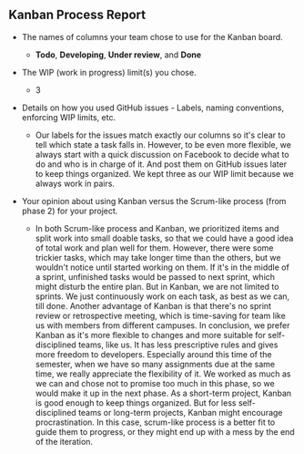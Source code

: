 ## Kanban Process Report
  * The names of columns your team chose to use for the Kanban board.
    - __Todo__, __Developing__, __Under review__, and __Done__
     
    
  * The WIP (work in progress) limit(s) you chose.     
    - 3
    
  * Details on how you used GitHub issues - Labels, naming conventions, enforcing WIP limits, etc.
    - Our labels for the issues match exactly our columns so it's clear to tell which state a task falls in. However, to be even more flexible, we always start with a quick discussion on Facebook to decide what to do and who is in charge of it. And post them on GitHub issues later to keep things organized. We kept three as our WIP limit because we always work in pairs.
 
  * Your opinion about using Kanban versus the Scrum-like process (from phase 2) for your project.     
    * In both Scrum-like process and Kanban, we prioritized items and split work into small doable tasks, so that we could have a good idea of total work and plan well for them. However, there were some trickier tasks, which may take longer time than the others, but we wouldn't notice until started working on them. If it's in the middle of a sprint, unfinished tasks would be passed to next sprint, which might disturb the entire plan. But in Kanban, we are not limited to sprints. We just continuously work on each task, as best as we can, till done. Another advantage of Kanban is that there's no sprint review or retrospective meeting, which is time-saving for team like us with members from different campuses. In conclusion, we prefer Kanban as it's more flexible to changes and more suitable for self-disciplined teams, like us. It has less prescriptive rules and gives more freedom to developers. Especially around this time of the semester, when we have so many assignments due at the same time, we really appreciate the flexibility of it. We worked as much as we can and chose not to promise too much in this phase, so we would make it up in the next phase. As a short-term project, Kanban is good enough to keep things organized. But for less self-disciplined teams or long-term projects, Kanban might encourage procrastination. In this case, scrum-like process is a better fit to guide them to progress, or they might end up with a mess by the end of the iteration.
    
